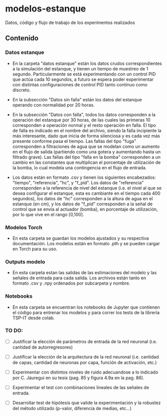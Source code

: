 # modelos-estanque
Datos, código y flujo de trabajo de los experimentos realizados

## Contenido

### Datos estanque
- En la carpeta "datos estanque" están los datos crudos correspondientes a la simulación del estanque, y tienen un tiempo de muestreo de 1 segundo. Particularmente se está experimentando con un control PID que actúa cada 10 segundos, a futuro se espera poder experimentar con distintas configuraciones de control PID tanto contínuo como discreto.

- En la subsección "Datos sin falla" están los datos del estanque operando con normalidad por 20 horas. 

- En la subsección "Datos con falla", todos los datos corresponden a la operación del estanque por 30 horas, de las cuales las primeras 10 corresponden a operación normal y el resto operación en falla. El tipo de falla es indicado en el nombre del archivo, siendo la falla incipiente la más interesante, dado que inicia de forma silenciosa y es cada vez más presente conforme pasa el tiempo. Las fallas del tipo "fuga" corresponden a filtraciones de agua que se modelan como un aumento en el flujo de salida (partiendo como una gotera y aumentando hasta un filtrado grave). Las fallas del tipo "falla en la bomba" corresponden a un cambio en las constantes que multiplican el porcentaje de utilización de la bomba, lo cual modela una contingencia en el flujo de entrada.


- Los datos están en formato .csv y tienen los siguientes encabezados: "tiempo", "referencia", "hc", y "f_pid". Los datos de "referencia" corresponden a la referencia de nivel del estanque (i.e. el nivel al que se desea configurar el estanque, esta es cambiante en el tiempo cada 400 segundos), los datos de "hc" corresponden a la altura de agua en el estanque (en cm), y los datos de "f_pid" corresponden a la señal de control que se envía al actuador (bomba), en porcentaje de utilización, por lo que vive en el rango [0,100]. 

### Modelos Torch
- En esta carpeta se guardan los modelos ajustados y su respectiva documentación. Los modelos están en formato .pth y se pueden cargar en Torch para su uso.

### Outputs modelo
- En esta carpeta estan las salidas de las estimaciones del modelo y las señales de entrada para cada salida. Los archivos están tanto en formato .csv y .npy ordenados por subcarpeta y nombre.

### Notebooks
- En esta carpeta se encuentran los notebooks de Jupyter que contienen el código para entrenar los modelos y para correr los tests de la librería TSP-IT desde colab.

### TO DO:

- [ ] Justificar la elección de parámetros de entrada de la red neuronal (i.e. cantidad de autorregresores)
- [ ] Justificar la elección de la arquitectura de la red neuronal (i.e. cantidad de capas, cantidad de neuronas por capa, función de activación, etc.)
- [ ] Experimentar con distintos niveles de ruido adecuandose a lo indicado por C. Jáuregui en su tesis (pag. 85 y figura 4.9a en la pag. 86).
- [ ] Experimentar el test con combinaciones lineales de las señales de entrada.
- [ ] Desarrollar test de hipótesis que valide la experimentación y la robustez del método utilizado (p-valor, diferencia de medias, etc...)
 